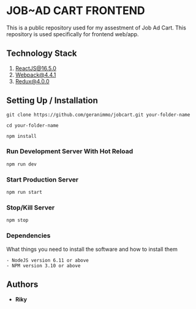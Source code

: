 # JOB~AD CART FRONTEND

This is a public repository used for my assestment of Job Ad Cart. This repository is used specifically for frontend web/app.

## Technology Stack
1. ReactJS@16.5.0
2. Webpack@4.4.1
3. Redux@4.0.0

## Setting Up / Installation

```
git clone https://github.com/geranimmo/jobcart.git your-folder-name
```
```
cd your-folder-name
```
```
npm install
```

### Run Development Server With Hot Reload

```
npm run dev
```

### Start Production Server

```
npm run start
```

### Stop/Kill Server

```
npm stop
```

### Dependencies

What things you need to install the software and how to install them

```
- NodeJS version 6.11 or above
- NPM version 3.10 or above
```

## Authors

* **Riky**
